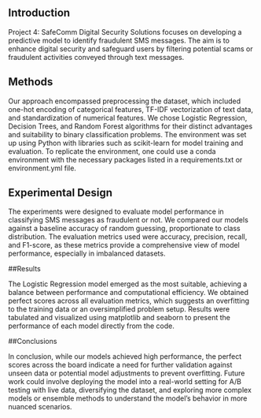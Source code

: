 ## Introduction

Project 4: SafeComm Digital Security Solutions focuses on developing a predictive model to identify fraudulent SMS messages. The aim is to enhance digital security and safeguard users by filtering potential scams or fraudulent activities conveyed through text messages. 

## Methods

Our approach encompassed preprocessing the dataset, which included one-hot encoding of categorical features, TF-IDF vectorization of text data, and standardization of numerical features. We chose Logistic Regression, Decision Trees, and Random Forest algorithms for their distinct advantages and suitability to binary classification problems. The environment was set up using Python with libraries such as scikit-learn for model training and evaluation. To replicate the environment, one could use a conda environment with the necessary packages listed in a requirements.txt or environment.yml file.

## Experimental Design

The experiments were designed to evaluate model performance in classifying SMS messages as fraudulent or not. We compared our models against a baseline accuracy of random guessing, proportionate to class distribution. The evaluation metrics used were accuracy, precision, recall, and F1-score, as these metrics provide a comprehensive view of model performance, especially in imbalanced datasets.

##Results

The Logistic Regression model emerged as the most suitable, achieving a balance between performance and computational efficiency. We obtained perfect scores across all evaluation metrics, which suggests an overfitting to the training data or an oversimplified problem setup. Results were tabulated and visualized using matplotlib and seaborn to present the performance of each model directly from the code.

##Conclusions

In conclusion, while our models achieved high performance, the perfect scores across the board indicate a need for further validation against unseen data or potential model adjustments to prevent overfitting. Future work could involve deploying the model into a real-world setting for A/B testing with live data, diversifying the dataset, and exploring more complex models or ensemble methods to understand the model’s behavior in more nuanced scenarios.
